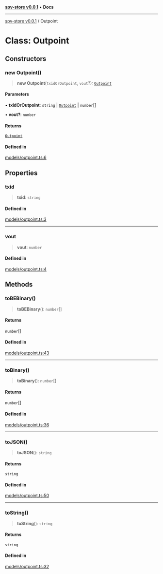 [**spv-store v0.0.1**](../README.md) • **Docs**

***

[spv-store v0.0.1](../globals.md) / Outpoint

# Class: Outpoint

## Constructors

### new Outpoint()

> **new Outpoint**(`txidOrOutpoint`, `vout`?): [`Outpoint`](Outpoint.md)

#### Parameters

• **txidOrOutpoint**: `string` \| [`Outpoint`](Outpoint.md) \| `number`[]

• **vout?**: `number`

#### Returns

[`Outpoint`](Outpoint.md)

#### Defined in

[models/outpoint.ts:6](https://github.com/shruggr/ts-casemod-spv/blob/050b8a2b88441deb8165e8e49b26bc7bba8ae64e/src/models/outpoint.ts#L6)

## Properties

### txid

> **txid**: `string`

#### Defined in

[models/outpoint.ts:3](https://github.com/shruggr/ts-casemod-spv/blob/050b8a2b88441deb8165e8e49b26bc7bba8ae64e/src/models/outpoint.ts#L3)

***

### vout

> **vout**: `number`

#### Defined in

[models/outpoint.ts:4](https://github.com/shruggr/ts-casemod-spv/blob/050b8a2b88441deb8165e8e49b26bc7bba8ae64e/src/models/outpoint.ts#L4)

## Methods

### toBEBinary()

> **toBEBinary**(): `number`[]

#### Returns

`number`[]

#### Defined in

[models/outpoint.ts:43](https://github.com/shruggr/ts-casemod-spv/blob/050b8a2b88441deb8165e8e49b26bc7bba8ae64e/src/models/outpoint.ts#L43)

***

### toBinary()

> **toBinary**(): `number`[]

#### Returns

`number`[]

#### Defined in

[models/outpoint.ts:36](https://github.com/shruggr/ts-casemod-spv/blob/050b8a2b88441deb8165e8e49b26bc7bba8ae64e/src/models/outpoint.ts#L36)

***

### toJSON()

> **toJSON**(): `string`

#### Returns

`string`

#### Defined in

[models/outpoint.ts:50](https://github.com/shruggr/ts-casemod-spv/blob/050b8a2b88441deb8165e8e49b26bc7bba8ae64e/src/models/outpoint.ts#L50)

***

### toString()

> **toString**(): `string`

#### Returns

`string`

#### Defined in

[models/outpoint.ts:32](https://github.com/shruggr/ts-casemod-spv/blob/050b8a2b88441deb8165e8e49b26bc7bba8ae64e/src/models/outpoint.ts#L32)

